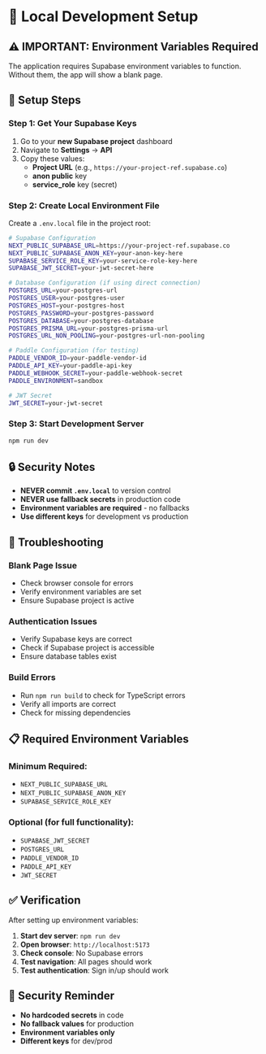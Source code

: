 # 🚀 Local Development Setup

## ⚠️ **IMPORTANT: Environment Variables Required**

The application requires Supabase environment variables to function. Without them, the app will show a blank page.

## 🔧 **Setup Steps**

### **Step 1: Get Your Supabase Keys**

1. Go to your **new Supabase project** dashboard
2. Navigate to **Settings** → **API**
3. Copy these values:
   - **Project URL** (e.g., `https://your-project-ref.supabase.co`)
   - **anon public** key
   - **service_role** key (secret)

### **Step 2: Create Local Environment File**

Create a `.env.local` file in the project root:

```bash
# Supabase Configuration
NEXT_PUBLIC_SUPABASE_URL=https://your-project-ref.supabase.co
NEXT_PUBLIC_SUPABASE_ANON_KEY=your-anon-key-here
SUPABASE_SERVICE_ROLE_KEY=your-service-role-key-here
SUPABASE_JWT_SECRET=your-jwt-secret-here

# Database Configuration (if using direct connection)
POSTGRES_URL=your-postgres-url
POSTGRES_USER=your-postgres-user
POSTGRES_HOST=your-postgres-host
POSTGRES_PASSWORD=your-postgres-password
POSTGRES_DATABASE=your-postgres-database
POSTGRES_PRISMA_URL=your-postgres-prisma-url
POSTGRES_URL_NON_POOLING=your-postgres-url-non-pooling

# Paddle Configuration (for testing)
PADDLE_VENDOR_ID=your-paddle-vendor-id
PADDLE_API_KEY=your-paddle-api-key
PADDLE_WEBHOOK_SECRET=your-paddle-webhook-secret
PADDLE_ENVIRONMENT=sandbox

# JWT Secret
JWT_SECRET=your-jwt-secret
```

### **Step 3: Start Development Server**

```bash
npm run dev
```

## 🔒 **Security Notes**

- **NEVER commit `.env.local`** to version control
- **NEVER use fallback secrets** in production code
- **Environment variables are required** - no fallbacks
- **Use different keys** for development vs production

## 🐛 **Troubleshooting**

### **Blank Page Issue**
- Check browser console for errors
- Verify environment variables are set
- Ensure Supabase project is active

### **Authentication Issues**
- Verify Supabase keys are correct
- Check if Supabase project is accessible
- Ensure database tables exist

### **Build Errors**
- Run `npm run build` to check for TypeScript errors
- Verify all imports are correct
- Check for missing dependencies

## 📋 **Required Environment Variables**

### **Minimum Required:**
- `NEXT_PUBLIC_SUPABASE_URL`
- `NEXT_PUBLIC_SUPABASE_ANON_KEY`
- `SUPABASE_SERVICE_ROLE_KEY`

### **Optional (for full functionality):**
- `SUPABASE_JWT_SECRET`
- `POSTGRES_URL`
- `PADDLE_VENDOR_ID`
- `PADDLE_API_KEY`
- `JWT_SECRET`

## ✅ **Verification**

After setting up environment variables:

1. **Start dev server**: `npm run dev`
2. **Open browser**: `http://localhost:5173`
3. **Check console**: No Supabase errors
4. **Test navigation**: All pages should work
5. **Test authentication**: Sign in/up should work

## 🚨 **Security Reminder**

- **No hardcoded secrets** in code
- **No fallback values** for production
- **Environment variables only**
- **Different keys** for dev/prod
